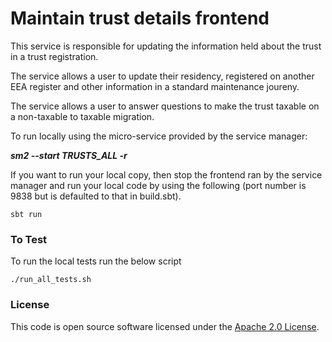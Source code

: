 # Maintain trust details frontend

This service is responsible for updating the information held about the trust in a trust registration.

The service allows a user to update their residency, registered on another EEA register and other information in a standard maintenance joureny.

The service allows a user to answer questions to make the trust taxable on a non-taxable to taxable migration.

To run locally using the micro-service provided by the service manager:

***sm2 --start TRUSTS_ALL -r***

If you want to run your local copy, then stop the frontend ran by the service manager and run your local code by using the following (port number is 9838 but is defaulted to that in build.sbt).

`sbt run`

### To Test
To run the local tests run the below script

`./run_all_tests.sh`

### License

This code is open source software licensed under the [Apache 2.0 License]("http://www.apache.org/licenses/LICENSE-2.0.html").
